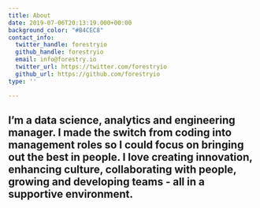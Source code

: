 ```yaml
---
title: About
date: 2019-07-06T20:13:19.000+00:00
background_color: "#B4CEC8"
contact_info:
  twitter_handle: forestryio
  github_handle: forestryio
  email: info@forestry.io
  twitter_url: https://twitter.com/forestryio
  github_url: https://github.com/forestryio
type: ''

---
```

## I’m a data science, analytics and engineering manager. I made the switch from coding into management roles so I could focus on bringing out the best in people. I love creating innovation, enhancing culture, collaborating with people, growing and developing teams - all in a supportive environment.